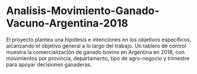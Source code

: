 # Analisis-Movimiento-Ganado-Vacuno-Argentina-2018
El proyecto plantea una hipótesis e intenciones en los objetivos específicos, alcanzando el objetivo general a lo largo del trabajo. Un tablero de control muestra la comercialización de ganado bovino en Argentina en 2018, con movimientos por provincia, departamento, tipo de agro-negocio y trimestre para apoyar decisiones ganaderas.
